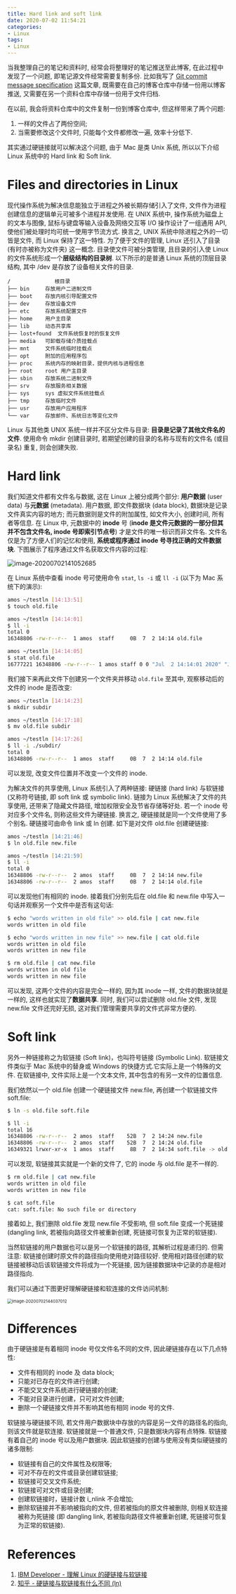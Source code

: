 ```yaml
---
title: Hard link and soft link
date: 2020-07-02 11:54:21
categories:
- Linux
tags:
- Linux
---
```




当我整理自己的笔记和资料时, 经常会将整理好的笔记推送至此博客, 在此过程中发现了一个问题, 即笔记源文件经常需要复制多份. 比如我写了 [Git commit message specification](http://zhangchao.top/2020/07/02/Git-commit-message-specification/) 这篇文章, 既需要在自己的博客仓库中存储一份用以博客推送, 又需要在另一个资料仓库中存储一份用于文件归档.

在以前, 我会将资料仓库中的文件复制一份到博客仓库中, 但这样带来了两个问题:

1. 一样的文件占了两份空间;
2. 当需要修改这个文件时, 只能每个文件都修改一遍, 效率十分低下.

其实通过硬链接就可以解决这个问题, 由于 Mac 是类 Unix 系统, 所以以下介绍 Linux 系统中的 Hard link 和 Soft link.



# Files and directories in Linux

现代操作系统为解决信息能独立于进程之外被长期存储引入了文件, 文件作为进程创建信息的逻辑单元可被多个进程并发使用. 在 UNIX 系统中, 操作系统为磁盘上的文本与图像, 鼠标与键盘等输入设备及网络交互等 I/O 操作设计了一组通用 API, 使他们被处理时均可统一使用字节流方式. 换言之, UNIX 系统中除进程之外的一切皆是文件, 而 Linux 保持了这一特性. 为了便于文件的管理, Linux 还引入了目录 (有时亦被称为文件夹) 这一概念. 目录使文件可被分类管理, 且目录的引入使 Linux 的文件系统形成一个**层级结构的目录树**. 以下所示的是普通 Linux 系统的顶层目录结构, 其中 /dev 是存放了设备相关文件的目录.

```text
/              根目录
├── bin     存放用户二进制文件
├── boot    存放内核引导配置文件
├── dev     存放设备文件
├── etc     存放系统配置文件
├── home    用户主目录
├── lib     动态共享库
├── lost+found  文件系统恢复时的恢复文件
├── media   可卸载存储介质挂载点
├── mnt     文件系统临时挂载点
├── opt     附加的应用程序包
├── proc    系统内存的映射目录，提供内核与进程信息
├── root    root 用户主目录
├── sbin    存放系统二进制文件
├── srv     存放服务相关数据
├── sys     sys 虚拟文件系统挂载点
├── tmp     存放临时文件
├── usr     存放用户应用程序
└── var     存放邮件、系统日志等变化文件
```

Linux 与其他类 UNIX 系统一样并不区分文件与目录: **目录是记录了其他文件名的文件**. 使用命令 mkdir 创建目录时, 若期望创建的目录的名称与现有的文件名 (或目录名) 重复, 则会创建失败.



# Hard link

我们知道文件都有文件名与数据, 这在 Linux 上被分成两个部分: **用户数据** (user data) 与**元数据** (metadata). 用户数据, 即文件数据块 (data block), 数据块是记录文件真实内容的地方; 而元数据则是文件的附加属性, 如文件大小, 创建时间, 所有者等信息. 在 Linux 中, 元数据中的 **inode** 号 (**inode 是文件元数据的一部分但其并不包含文件名, inode 号即索引节点号**) 才是文件的唯一标识而非文件名. 文件名仅是为了方便人们的记忆和使用, **系统或程序通过 inode 号寻找正确的文件数据块**. 下图展示了程序通过文件名获取文件内容的过程:

![image-20200702141052685](https://strawberryamoszc.oss-cn-shanghai.aliyuncs.com/img/image-20200702141052685.png)

在 Linux 系统中查看 inode 号可使用命令 `stat`, `ls -i` 或 `ll -i` (以下为 Mac 系统下的演示):

```bash
amos ~/testln [14:13:51]
$ touch old.file

amos ~/testln [14:14:01]
$ ll -i
total 0
16348806 -rw-r--r--  1 amos  staff     0B  7  2 14:14 old.file

amos ~/testln [14:14:05]
$ stat old.file
16777221 16348806 -rw-r--r-- 1 amos staff 0 0 "Jul  2 14:14:01 2020" "Jul  2 14:14:01 2020" "Jul  2 14:14:01 2020" "Jul  2 14:14:01 2020" 4096 0 0 old.file
```

我们接下来再此文件下创建另一个文件夹并移动 `old.file` 至其中, 观察移动后的文件的 inode 是否改变:

```bash
amos ~/testln [14:14:23]
$ mkdir subdir

amos ~/testln [14:17:18]
$ mv old.file subdir

amos ~/testln [14:17:26]
$ ll -i ./subdir/
total 0
16348806 -rw-r--r--  1 amos  staff     0B  7  2 14:14 old.file
```

可以发现, 改变文件位置并不改变一个文件的 inode.

为解决文件的共享使用, Linux 系统引入了两种链接: 硬链接 (hard link) 与软链接 (又称符号链接, 即 soft link 或 symbolic link). 链接为 Linux 系统解决了文件的共享使用, 还带来了隐藏文件路径, 增加权限安全及节省存储等好处. 若一个 inode 号对应多个文件名, 则称这些文件为硬链接. 换言之, 硬链接就是同一个文件使用了多个别名. 硬链接可由命令 link 或 ln 创建. 如下是对文件 old.file 创建硬链接:

```zsh
amos ~/testln [14:21:46]
$ ln old.file new.file

amos ~/testln [14:21:59]
$ ll -i
total 0
16348806 -rw-r--r--  2 amos  staff     0B  7  2 14:14 new.file
16348806 -rw-r--r--  2 amos  staff     0B  7  2 14:14 old.file
```

可以发现他们有相同的 inode. 接着我们分别先后在 old.file 和 new.file 中写入一句话并观察另一个文件中是否有这句话:

```zsh
$ echo "words written in old file" >> old.file | cat new.file
words written in old file

$ echo "words written in new file" >> new.file | cat old.file
words written in old file
words written in new file

$ rm old.file | cat new.file
words written in old file
words written in new file
```

可以发现, 这两个文件的内容是完全一样的, 因为其 inode 一样, 文件的数据块就是一样的, 这样也就实现了**数据共享**. 同时, 我们可以尝试删除 old.file 文件, 发现 new.file 文件还完好无损, 这对我们管理需要共享的文件式非常方便的.



# Soft link

另外一种链接称之为软链接 (Soft link)，也叫符号链接 (Symbolic Link). 软链接文件类似于 Mac 系统中的替身或 Windows 的快捷方式.它实际上是一个特殊的文件. 在软链接中, 文件实际上是一个文本文件, 其中包含的有另一文件的位置信息. 

我们依然以一个 old.file 创建一个硬链接文件 new.file, 再创建一个软链接文件 soft.file:

```zsh
$ ln -s old.file soft.file

$ ll -i
total 16
16348806 -rw-r--r--  2 amos  staff    52B  7  2 14:24 new.file
16348806 -rw-r--r--  2 amos  staff    52B  7  2 14:24 old.file
16349321 lrwxr-xr-x  1 amos  staff     8B  7  2 14:34 soft.file -> old.file
```

可以发现, 软链接其实就是一个新的文件了, 它的 inode 与 old.file 是不一样的.

```zsh
$ rm old.file | cat new.file
words written in old file
words written in new file

$ cat soft.file
cat: soft.file: No such file or directory
```

接着如上, 我们删除 old.file 发现 new.file 不受影响, 但 soft.file 变成一个死链接 (dangling link, 若被指向路径文件被重新创建, 死链接可恢复为正常的软链接).

当然软链接的用户数据也可以是另一个软链接的路径, 其解析过程是递归的. 但需注意: 软链接创建时原文件的路径指向使用绝对路径较好. 使用相对路径创建的软链接被移动后该软链接文件将成为一个死链接, 因为链接数据块中记录的亦是相对路径指向.

我们可以通过下图更好理解硬链接和软连接的文件访问机制:

<img src="https://strawberryamoszc.oss-cn-shanghai.aliyuncs.com/img/image-20200702144037012.png" alt="image-20200702144037012" style="zoom:67%;" />



# Differences

由于硬链接是有着相同 inode 号仅文件名不同的文件, 因此硬链接存在以下几点特性: 

- 文件有相同的 inode 及 data block;
- 只能对已存在的文件进行创建;
- 不能交叉文件系统进行硬链接的创建;
- 不能对目录进行创建，只可对文件创建;
- 删除一个硬链接文件并不影响其他有相同 inode 号的文件.

软链接与硬链接不同, 若文件用户数据块中存放的内容是另一文件的路径名的指向, 则该文件就是软连接. 软链接就是一个普通文件, 只是数据块内容有点特殊. 软链接有着自己的 inode 号以及用户数据块. 因此软链接的创建与使用没有类似硬链接的诸多限制:

- 软链接有自己的文件属性及权限等;
- 可对不存在的文件或目录创建软链接;
- 软链接可交叉文件系统;
- 软链接可对文件或目录创建;
- 创建软链接时，链接计数 i_nlink 不会增加;
- 删除软链接并不影响被指向的文件, 但若被指向的原文件被删除, 则相关软连接被称为死链接 (即 dangling link, 若被指向路径文件被重新创建, 死链接可恢复为正常的软链接).



# References

1. [IBM Developer - 理解 Linux 的硬链接与软链接](https://www.ibm.com/developerworks/cn/linux/l-cn-hardandsymb-links/index.html)
2. [知乎 - 硬链接与软链接有什么不同 (ln)](https://zhuanlan.zhihu.com/p/27187147)

